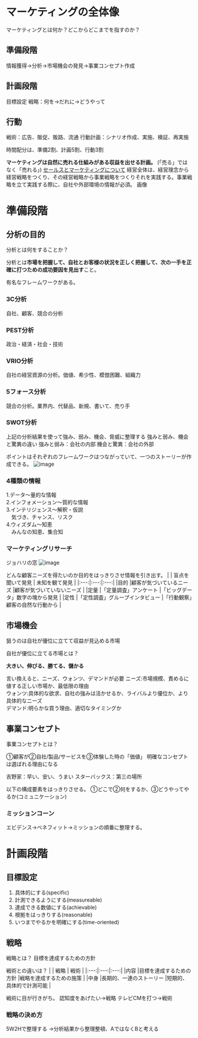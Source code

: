 # マーケティングの全体像
マーケティングとは何か？どこからどこまでを指すのか？

## 準備段階
情報獲得→分析→市場機会の発見→事業コンセプト作成
## 計画段階
目標設定
戦略：何を→だれに→どうやって
## 行動
戦術：広告、販促、販路、流通
行動計画：シナリオ作成、実施、検証、再実施

時間配分は、準備2割、計画5割、行動3割

**マーケティングは自然に売れる仕組みがある収益を出せる計画。** (「売る」ではなく「売れる」)
[セールスとマーケティングについて](https://www.processexcellencenetwork.com/innovation/articles/peter-drucker-on-sales-and-marketing)
経営全体は、経営理念から経営戦略をつくり、その経営戦略から事業戦略をつくりそれを実践する。事業戦略を立て実践する際に、自社や外部環境の情報が必須。
画像

# 準備段階

## 分析の目的
分析とは何をすることか？

分析とは**市場を把握して、自社とお客様の状況を正しく把握して、次の一手を正確に打つための成功要因を見出す**こと。

有名なフレームワークがある。
### 3C分析
自社、顧客、競合の分析
### PEST分析
政治・経済・社会・技術
### VRIO分析
自社の経営資源の分析。価値、希少性、模倣困難、組織力
### 5フォース分析
競合の分析。業界内、代替品、新規、書いて、売り手
### SWOT分析
上記の分析結果を使って強み、弱み、機会、脅威に整理する
強みと弱み、機会と驚異の違い
強みと弱み：会社の内部
機会と驚異：会社の外部

ポイントはそれぞれのフレームワークはつながっていて、一つのストーリーが作成できる。
![image](https://github.com/user-attachments/assets/f014d553-7aea-40f7-afc1-f14c67d9cfcb)

### 4種類の情報  
1.データ～量的な情報  
2.インフォメーション～質的な情報  
3.インテリジェンス～解釈・仮説  
　気づき、チャンス、リスク  
4.ウィズダム～知恵  
　みんなの知恵、集合知  

### マーケティングリサーチ
ジョハリの窓
![image](https://github.com/user-attachments/assets/f85b7689-513a-4f2e-96a1-6d704585ec07)

どんな顧客ニーズを得たいのか目的をはっきりさせ情報を引き出す。
|  | 盲点を聞いて発見 | 未知を観て発見 |
|:---:|:---:|:---:|
|目的 |顧客が気づいているニーズ |顧客が気づいていないニーズ |
|定量 |「定量調査」アンケート |「ビッグデータ」数字の塊から発見 |
|定性 |「定性調査」グループインタビュー |「行動観察」顧客の自然な行動から |

## 市場機会
狙うのは自社が優位に立てて収益が見込める市場

自社が優位に立てる市場とは？

**大きい、伸びる、勝てる、儲かる**

言い換えると、ニーズ、ウォンツ、デマンドが必要
ニーズ:市場規模、責めるに値する正しい市場か、最低限の理由  
ウォンツ:具体的な欲求、自社の強みは活かせるか、ライバルより優位か、より具体的なニーズ  
デマンド:明らかな買う理由、適切なタイミングか  

## 事業コンセプト
事業コンセプトとは？

①顧客が②自社/製品/サービスを③体験した時の「価値」
明確なコンセプトは選ばれる理由になる

吉野家：早い、安い、うまい
スターバックス：第三の場所

以下の構成要素をはっきりさせる。
①どこで②何をするか、③どうやってやるか(コミュニケーション)

### ミッションコーン
エビデンス→ベネフィット→ミッションの順番に整理する。


# 計画段階

## 目標設定
1. 具体的にする(specific)
2. 計測できるようにする(measureable)
3. 達成できる数値にする(achievable)
5. 根拠をはっきりする(reasonable)
6. いつまでやるかを明確にする(time-oriented)

## 戦略
戦略とは？
目標を達成するための方針

戦術との違いは？
|  | 戦略 | 戦術 |
|:---:|:---:|:---:|
|内容 |目標を達成するための方針 |戦略を達成するための施策 |
|中身 |長期的、一連のストーリー |短期的、具体的で計測可能 |

戦術に目が行きがち。
認知度をあげたい→戦略
テレビCMを打つ→戦術

### 戦略の決め方
5W2Hで整理する
→分析結果から整理整頓、AではなくBと考える
